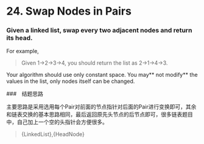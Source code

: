 # 24. Swap Nodes in Pairs

### Given a linked list, swap every two adjacent nodes and return its head.


For example,
> Given 1->2->3->4, you should return the list as 2->1->4->3.

Your algorithm should use only constant space. You may** not modify** the values in the list, only nodes itself can be changed.

###　结题思路

主要思路是采用选用每个Pair对前面的节点指针对后面的Pair进行变换即可，其余和链表交换的基本思路相同，最后返回原先头节点的后节点即可，很多链表题目中，自己加上一个空的头指针会方便很多。

> {LinkedList},{HeadNode}
